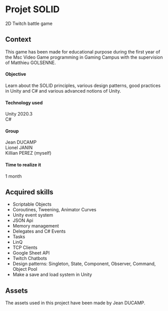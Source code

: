 # Projet SOLID
2D Twitch battle game
 
## Context
This game has been made for educational purpose during the first year of the Msc Video Game programming in Gaming Campus with the supervision of Matthieu GOLSENNE.  

#### Objective
Learn about the SOLID principles, various design patterns, good practices in Unity and C# and various advanced notions of Unity.

#### Technology used
Unity 2020.3    
C#

#### Group
Jean DUCAMP    
Lionel JANIN  
Killian PEREZ (myself)

#### Time to realize it
1 month

## Acquired skills
- Scriptable Objects
- Coroutines, Tweening, Animator Curves
- Unity event system
- JSON Api
- Memory management
- Delegates and C# Events
- Tasks
- LinQ
- TCP Clients
- Google Sheet API
- Twitch Chatbots
- Design patterns: Singleton, State, Component, Observer, Command, Object Pool
- Make a save and load system in Unity

## Assets
The assets used in this project have been made by Jean DUCAMP.

